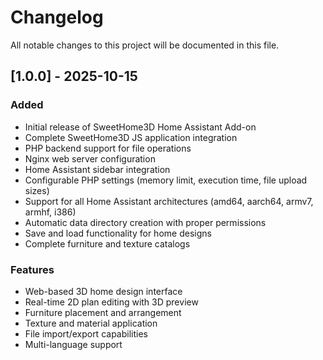 # Changelog

All notable changes to this project will be documented in this file.

## [1.0.0] - 2025-10-15

### Added
- Initial release of SweetHome3D Home Assistant Add-on
- Complete SweetHome3D JS application integration
- PHP backend support for file operations
- Nginx web server configuration
- Home Assistant sidebar integration
- Configurable PHP settings (memory limit, execution time, file upload sizes)
- Support for all Home Assistant architectures (amd64, aarch64, armv7, armhf, i386)
- Automatic data directory creation with proper permissions
- Save and load functionality for home designs
- Complete furniture and texture catalogs

### Features
- Web-based 3D home design interface
- Real-time 2D plan editing with 3D preview
- Furniture placement and arrangement
- Texture and material application
- File import/export capabilities
- Multi-language support
